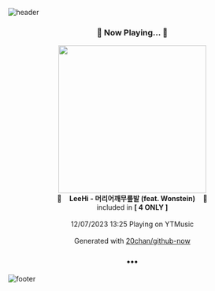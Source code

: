 ![header](https://capsule-render.vercel.app/api?type=wave&height=170&section=header&fontColor=090707&fontAlignX=45&fontAlignY=65&fontSize=100)

<h3 align="center">🎵 Now Playing... 🎵</h3>
<p align="center">
  <a href="https://music.youtube.com/watch?v=_7-Ynbwrk8E">
    <img width="300" src="https://lh3.googleusercontent.com/ildm1QEeiEcNh8L7vtF9R103yZJ4CXozGjW1iMwWb78naV1-bWVN19mnlFfEC2GunGrubnpJ2qJOLeo">
  </a>
  <br>
  🎵&nbsp&nbsp&nbsp <b>LeeHi - 머리어깨무릎발 (feat. Wonstein)</b> &nbsp&nbsp&nbsp🎵
  <br>
  included in <b>[ 4 ONLY ]</b>
  
  <br />
  <br />
  12/07/2023 13:25 Playing on YTMusic
  <br />
  <br />
  Generated with <a href="https://github.com/20chan/github-now">20chan/github-now</a>
</p>

<h3 align="center">•••</h3>

![footer](https://capsule-render.vercel.app/api?type=wave&height=150&section=footer)
